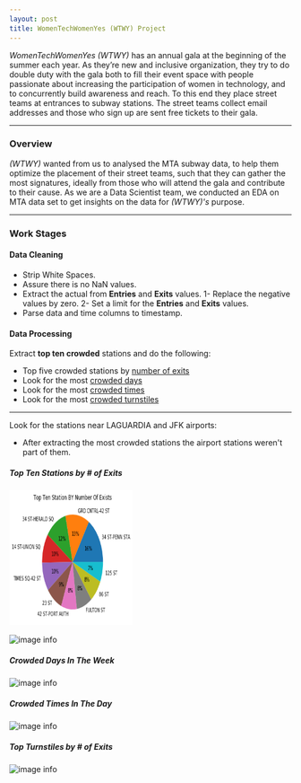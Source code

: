 ```yaml
---
layout: post
title: WomenTechWomenYes (WTWY) Project
---
```


*WomenTechWomenYes (WTWY)* has an annual gala at the beginning of the summer each year. As they’re new and inclusive organization, they try to do double duty with the gala both to fill their event space with people passionate about increasing the participation of women in technology, and to concurrently build awareness and reach. To this end they place street teams at entrances to subway stations. The street teams collect email addresses and those who sign up are sent free tickets to their gala.

-----

### Overview

*(WTWY)* wanted from us to analysed the MTA subway data, to help them optimize the placement of their street teams, such that they can gather the most signatures, ideally from those who will attend the gala and contribute to their cause. 
As we are a Data Scientist team, we conducted an EDA on MTA data set to get insights on the data for *(WTWY)'s* purpose. 

-----

### Work Stages

#### Data Cleaning
 - Strip White Spaces.
 - Assure there is no NaN values.
 - Extract the actual from **Entries** and **Exits** values. 
   1- Replace the negative values by zero. 
   2- Set a limit for the **Entries** and **Exits** values. 
 - Parse data and time columns to timestamp.

#### Data Processing 

Extract __top ten crowded__ stations and do the following:

* Top five crowded stations by <span style="text-decoration: underline">number of exits</span>
* Look for the most <span style="text-decoration: underline">crowded days</span>
* Look for the most <span style="text-decoration: underline">crowded times</span>
* Look for the most <span style="text-decoration: underline">crowded turnstiles</span>

--- 

Look for the stations near LAGUARDIA and JFK airports:
* After extracting the most crowded stations the airport stations weren't part of them. 


##### Top Ten Stations by # of Exits

<p><img src="top_ten_stations.png" width="220" height="240" />

![image info]({{site.url}}/Users/khalidalsuwayan/Desktop/LamaM13.github.io/_posts/top_ten_stations.png "Image Description")

##### Crowded Days In The Week 
![image info](Users/khalidalsuwayan/Desktop/LamaM13.github.io/_posts/crowded_days.png "Image Description")

##### Crowded Times In The Day
![image info](Users/khalidalsuwayan/Desktop/LamaM13.github.io/_posts/crowded_times.png "Image Description")

##### Top Turnstiles by # of Exits 
![image info](Users/khalidalsuwayan/Desktop/LamaM13.github.io/_posts/most_turnstiles.png "Image Description")
